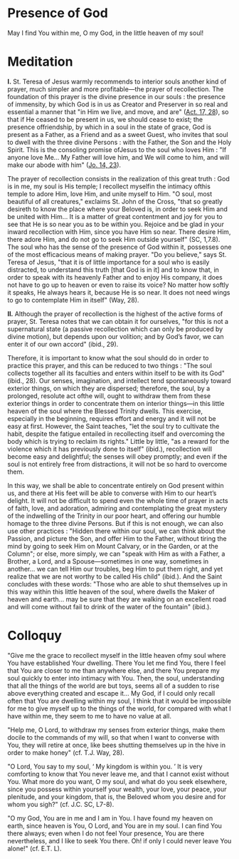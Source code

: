 # Presence of God

May I find You within me, O my God, in the little heaven of my soul!

# Meditation

**I.** St. Teresa of Jesus warmly recommends to interior souls another kind of prayer, much simpler and more profitable—the prayer of recollection. The foundation of this prayer is the divine presence in our souls : the presence of immensity, by which God is in us as Creator and Preserver in so real and essential a manner that "in Him we live, and move, and are" ([Act. 17, 28](https://vulgata.online/bible/Act.17?ed=DR2&vfn=DR2.Act.17.28:vs)), so that if He ceased to be present in us, we should cease to exist; the presence offriendship, by which in a soul in the state of grace, God is present as a Father, as a Friend and as a sweet Guest, who invites that soul to dwell with the three divine Persons : with the Father, the Son and the Holy Spirit. This is the consoling promise ofJesus to the soul who loves Him : "If anyone love Me... My Father will love him, and We will come to him, and will make our abode with him" ([Jo. 14, 23](https://vulgata.online/bible/Jo.14?ed=DR2&vfn=DR2.Jo.14.23:vs)).

The prayer of recollection consists in the realization of this great truth : God is in me, my soul is His temple; I recollect myselfin the intimacy ofthis temple to adore Him, love Him, and unite myself to Him. "O soul, most beautiful of all creatures," exclaims St. John of the Cross, "that so greatly desireth to know the place where your Beloved is, in order to seek Him and be united with Him... It is a matter of great contentment and joy for you to see that He is so near you as to be within you. Rejoice and be glad in your inward recollection with Him, since you have Him so near. There desire Him, there adore Him, and do not go to seek Him outside yourself" (SC, 1,7.8). The soul who has the sense of the presence of God within it, possesses one of the most efficacious means of making prayer. "Do you believe," says St. Teresa of Jesus, "that it is of little importance for a soul who is easily distracted, to understand this truth [that God is in it] and to know that, in order to speak with its heavenly Father and to enjoy His company, it does not have to go up to heaven or even to raise its voice? No matter how softly it speaks, He always hears it, because He is so near. It does not need wings to go to contemplate Him in itself" (Way, 28).

**II.** Although the prayer of recollection is the highest of the active forms of prayer, St. Teresa notes that we can obtain it for ourselves, "for this is not a supernatural state (a passive recollection which can only be produced by divine motion), but depends upon our volition; and by God’s favor, we can enter it of our own accord" (ibid., 29).

Therefore, it is important to know what the soul should do in order to practice this prayer, and this can be reduced to two things : "The soul collects together all its faculties and enters within itself to be with its God" (ibid., 28). Our senses, imagination, and intellect tend spontaneously toward exterior things, on which they are dispersed; therefore, the soul, by a prolonged, resolute act ofthe will, ought to withdraw them from these exterior things in order to concentrate them on interior things—in this little heaven of the soul where the Blessed Trinity dwells. This exercise, especially in the beginning, requires effort and energy and it will not be easy at first. However, the Saint teaches, "let the soul try to cultivate the habit, despite the fatigue entailed in recollecting itself and overcoming the body which is trying to reclaim its rights." Little by little, "as a reward for the violence which it has previously done to itself" (ibid.), recollection will become easy and delightful; the senses will obey promptly; and even if the soul is not entirely free from distractions, it will not be so hard to overcome them.

In this way, we shall be able to concentrate entirely on God present within us, and there at His feet will be able to converse with Him to our heart’s delight. It will not be difficult to spend even the whole time of prayer in acts of faith, love, and adoration, admiring and contemplating the great mystery of the indwelling of the Trinity in our poor heart, and offering our humble homage to the three divine Persons. But if this is not enough, we can also use other practices : "Hidden there within our soul, we can think about the Passion, and picture the Son, and offer Him to the Father, without tiring the mind by going to seek Him on Mount Calvary, or in the Garden, or at the Column"; or else, more simply, we can "speak with Him as with a Father, a Brother, a Lord, and a Spouse—sometimes in one way, sometimes in another... we can tell Him our troubles, beg Him to put them right, and yet realize that we are not worthy to be called His child" (ibid.). And the Saint concludes with these words: "Those who are able to shut themselves up in this way within this little heaven of the soul, where dwells the Maker of heaven and earth... may be sure that they are walking on an excellent road and will come without fail to drink of the water of the fountain" (ibid.).

# Colloquy

"Give me the grace to recollect myself in the little heaven ofmy soul where You have established Your dwelling. There You let me find You, there I feel that You are closer to me than anywhere else, and there You prepare my soul quickly to enter into intimacy with You. Then, the soul, understanding that all the things of the world are but toys, seems all of a sudden to rise above everything created and escape it... My God, if I could only recall often that You are dwelling within my soul, I think that it would be impossible for me to give myself up to the things of the world, for compared with what I have within me, they seem to me to have no value at all.

"Help me, O Lord, to withdraw my senses from exterior things, make them docile to the commands of my will, so that when I want to converse with You, they will retire at once, like bees shutting themselves up in the hive in order to make honey" (cf. T.J. Way, 28).

"O Lord, You say to my soul, ‘ My kingdom is within you. ’ It is very comforting to know that You never leave me, and that I cannot exist without You. What more do you want, O my soul, and what do you seek elsewhere, since you possess within yourself your wealth, your love, your peace, your plenitude, and your kingdom, that is, the Beloved whom you desire and for whom you sigh?" (cf. J.C. SC, L7-8).

"O my God, You are in me and I am in You. I have found my heaven on earth, since heaven is You, O Lord, and You are in my soul. I can find You there always; even when I do not feel Your presence, You are there nevertheless, and I like to seek You there. Oh! if only I could never leave You alone!" (cf. E.T. L).
